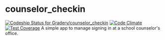 # counselor_checkin
[ ![Codeship Status for Gradery/counselor_checkin](https://codeship.com/projects/468a29a0-4131-0133-ed69-4252ee2bf12d/status?branch=master)](https://codeship.com/projects/103559) [![Code Climate](https://codeclimate.com/github/Gradery/counselor_checkin/badges/gpa.svg)](https://codeclimate.com/github/Gradery/counselor_checkin) [![Test Coverage](https://codeclimate.com/github/Gradery/counselor_checkin/badges/coverage.svg)](https://codeclimate.com/github/Gradery/counselor_checkin/coverage)
A simple app to manage signing in at a school counselor's office.
